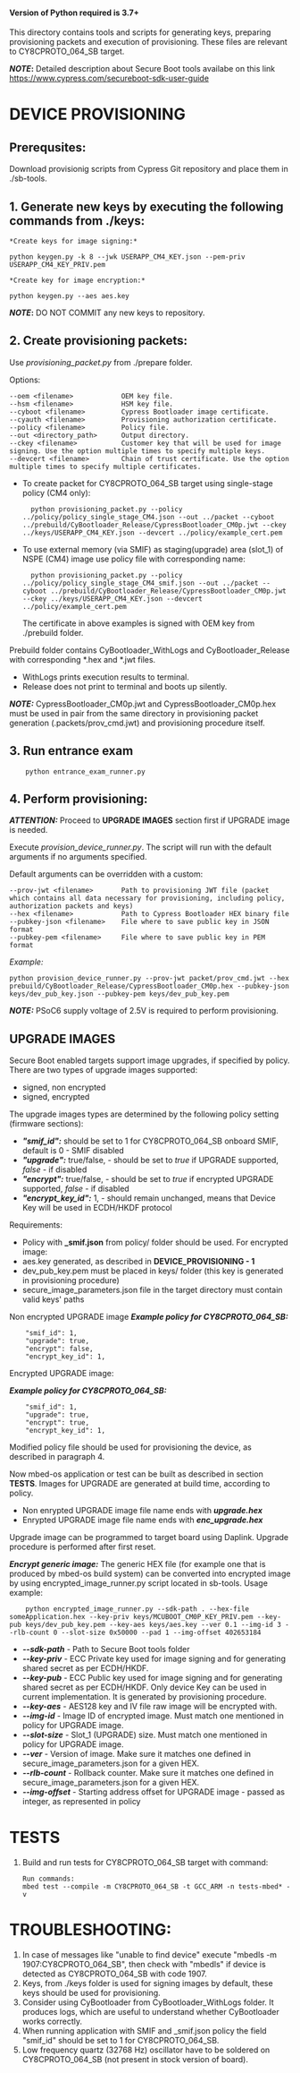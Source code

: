 #### Version of Python required is 3.7+

This directory contains tools and scripts for generating keys, preparing provisioning packets and execution of provisioning.
These files are relevant to CY8CPROTO_064_SB target.

**_NOTE_:** Detailed description about Secure Boot tools availabe on this link https://www.cypress.com/secureboot-sdk-user-guide

# DEVICE PROVISIONING

## Prerequsites:
Download provisionig scripts from Cypress Git repository and place them in ./sb-tools.

## 1.   Generate new keys by executing the following commands from ./keys:

    *Create keys for image signing:*

    python keygen.py -k 8 --jwk USERAPP_CM4_KEY.json --pem-priv USERAPP_CM4_KEY_PRIV.pem

    *Create key for image encryption:*

    python keygen.py --aes aes.key

        
**_NOTE_:** DO NOT COMMIT any new keys to repository.

## 2.   Create provisioning packets:
Use *provisioning_packet.py* from ./prepare folder.

Options:

    --oem <filename>            OEM key file.
    --hsm <filename>            HSM key file.
    --cyboot <filename>         Cypress Bootloader image certificate.
    --cyauth <filename>         Provisioning authorization certificate.
    --policy <filename>         Policy file.
    --out <directory_path>      Output directory.
    --ckey <filename>           Customer key that will be used for image signing. Use the option multiple times to specify multiple keys.
    --devcert <filename>        Chain of trust certificate. Use the option multiple times to specify multiple certificates.

* To create packet for CY8CPROTO_064_SB target using single-stage policy (CM4 only):
    
        python provisioning_packet.py --policy ../policy/policy_single_stage_CM4.json --out ../packet --cyboot ../prebuild/CyBootloader_Release/CypressBootloader_CM0p.jwt --ckey ../keys/USERAPP_CM4_KEY.json --devcert ../policy/example_cert.pem
        
* To use external memory (via SMIF) as staging(upgrade) area (slot_1) of NSPE (CM4) image use policy file with corresponding name:

        python provisioning_packet.py --policy ../policy/policy_single_stage_CM4_smif.json --out ../packet --cyboot ../prebuild/CyBootloader_Release/CypressBootloader_CM0p.jwt --ckey ../keys/USERAPP_CM4_KEY.json --devcert ../policy/example_cert.pem
        
    The certificate in above examples is signed with OEM key from ./prebuild folder.
        
Prebuild folder contains CyBootloader_WithLogs and CyBootloader_Release with corresponding *.hex and *.jwt files.
  * WithLogs prints execution results to terminal.
  * Release does not print to terminal and boots up silently.

**_NOTE:_** CypressBootloader_CM0p.jwt and CypressBootloader_CM0p.hex must be used in pair from the same directory in provisioning packet generation (.packets/prov_cmd.jwt) and provisioning procedure itself.

## 3. Run entrance exam

        python entrance_exam_runner.py

## 4.   Perform provisioning:
**_ATTENTION:_** Proceed to **UPGRADE IMAGES** section first if UPGRADE image is needed.

Execute *provision_device_runner.py*.
The script will run with the default arguments if no arguments specified.

Default arguments can be overridden with a custom:

    --prov-jwt <filename>       Path to provisioning JWT file (packet which contains all data necessary for provisioning, including policy, authorization packets and keys)
    --hex <filename>            Path to Cypress Bootloader HEX binary file
    --pubkey-json <filename>    File where to save public key in JSON format
    --pubkey-pem <filename>     File where to save public key in PEM format

*Example:*
    
    python provision_device_runner.py --prov-jwt packet/prov_cmd.jwt --hex prebuild/CyBootloader_Release/CypressBootloader_CM0p.hex --pubkey-json keys/dev_pub_key.json --pubkey-pem keys/dev_pub_key.pem
    
**_NOTE:_** PSoC6 supply voltage of 2.5V is required to perform provisioning.

## UPGRADE IMAGES

Secure Boot enabled targets support image upgrades, if specified by policy. There are two types of upgrade images supported:
- signed, non encrypted
- signed, encrypted

The upgrade images types are determined by the following policy setting (firmware sections):

- **_"smif_id":_** should be set to 1 for CY8CPROTO_064_SB onboard SMIF, default is 0 - SMIF disabled
- **_"upgrade":_** true/false, - should be set to *true* if UPGRADE supported, *false* - if disabled
- **_"encrypt":_** true/false, - should be set to *true* if encrypted UPGRADE supported, *false* - if disabled
- **_"encrypt_key_id":_** 1, - should remain unchanged, means that Device Key will be used in ECDH/HKDF protocol

Requirements:
- Policy with **_smif.json** from policy/ folder should be used.
For encrypted image:
- aes.key generated, as described in **DEVICE_PROVISIONING - 1**
- dev_pub_key.pem must be placed in keys/ folder (this key is generated in provisioning procedure)
- secure_image_parameters.json file in the target directory must contain valid keys' paths

Non encrypted UPGRADE image 
**_Example policy for CY8CPROTO_064_SB:_**
        
        "smif_id": 1,
        "upgrade": true,
        "encrypt": false,
        "encrypt_key_id": 1,

Encrypted UPGRADE image:

**_Example policy for CY8CPROTO_064_SB:_**
        
        "smif_id": 1,
        "upgrade": true,
        "encrypt": true,
        "encrypt_key_id": 1,

Modified policy file should be used for provisioning the device, as described in paragraph 4.

Now mbed-os application or test can be built as described in section **TESTS**. Images for UPGRADE are generated at build time, according to policy.

- Non enrypted UPGRADE image file name ends with **_upgrade.hex_**
- Enrypted UPGRADE image file name ends with **_enc_upgrade.hex_**

Upgrade image can be programmed to target board using Daplink. Upgrade procedure is performed after first reset.

**_Encrypt generic image:_**
The generic HEX file (for example one that is produced by mbed-os build system) can be converted into encrypted image by using encrypted_image_runner.py script located in sb-tools. Usage example:

        python encrypted_image_runner.py --sdk-path . --hex-file someApplication.hex --key-priv keys/MCUBOOT_CM0P_KEY_PRIV.pem --key-pub keys/dev_pub_key.pem --key-aes keys/aes.key --ver 0.1 --img-id 3 --rlb-count 0 --slot-size 0x50000 --pad 1 --img-offset 402653184
    
- **_--sdk-path_** - Path to Secure Boot tools folder
- **_--key-priv_** - ECC Private key used for image signing and for generating shared secret as per ECDH/HKDF.
- **_--key-pub_** - ECC Public key used for image signing and for generating shared secret as per ECDH/HKDF. Only device Key can be used in current implementation. It is generated by provisioning procedure.
- **_--key-aes_** - AES128 key and IV file raw image will be encrypted with.
- **_--img-id_** - Image ID of encrypted image. Must match one mentioned in policy for UPGRADE image.
- **_--slot-size_** - Slot_1 (UPGRADE) size. Must match one mentioned in policy for UPGRADE image.
- **_--ver_** - Version of image. Make sure it matches one defined in secure_image_parameters.json for a given HEX.
- **_--rlb-count_** - Rollback counter. Make sure it matches one defined in secure_image_parameters.json for a given HEX.
- **_--img-offset_** - Starting address offset for UPGRADE image - passed as integer, as represented in policy

# TESTS
        
1.  Build and run tests for CY8CPROTO_064_SB target with command:

        Run commands:
        mbed test --compile -m CY8CPROTO_064_SB -t GCC_ARM -n tests-mbed* -v

# TROUBLESHOOTING:

1. In case of messages like "unable to find device" execute "mbedls -m 1907:CY8CPROTO_064_SB", then check with "mbedls" if device is detected as CY8CPROTO_064_SB with code 1907.
2. Keys, from ./keys folder is used for signing images by default, these keys should be used for provisioning.
3. Consider using CyBootloader from CyBootloader_WithLogs folder. It produces logs, which are useful to understand whether CyBootloader works correctly.
4. When running application with SMIF and _smif.json policy the field "smif_id" should be set to 1 for CY8CPROTO_064_SB.
5. Low frequency quartz (32768 Hz) oscillator have to be soldered on CY8CPROTO_064_SB (not present in stock version of board).
